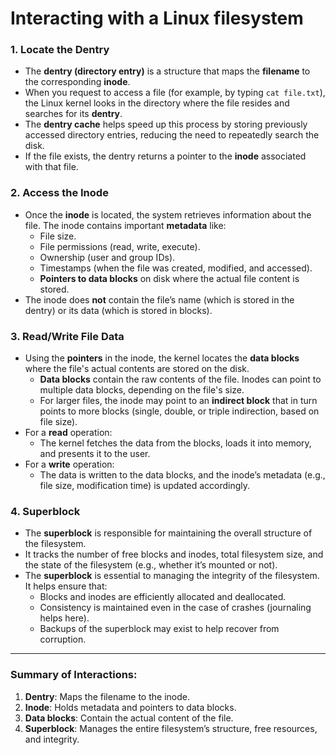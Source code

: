 # Interacting with a Linux filesystem

### 1. **Locate the Dentry**
   - The **dentry (directory entry)** is a structure that maps the **filename** to the corresponding **inode**.
   - When you request to access a file (for example, by typing `cat file.txt`), the Linux kernel looks in the directory where the file resides and searches for its **dentry**. 
   - The **dentry cache** helps speed up this process by storing previously accessed directory entries, reducing the need to repeatedly search the disk.
   - If the file exists, the dentry returns a pointer to the **inode** associated with that file.

### 2. **Access the Inode**
   - Once the **inode** is located, the system retrieves information about the file. The inode contains important **metadata** like:
     - File size.
     - File permissions (read, write, execute).
     - Ownership (user and group IDs).
     - Timestamps (when the file was created, modified, and accessed).
     - **Pointers to data blocks** on disk where the actual file content is stored.
   - The inode does **not** contain the file’s name (which is stored in the dentry) or its data (which is stored in blocks).

### 3. **Read/Write File Data**
   - Using the **pointers** in the inode, the kernel locates the **data blocks** where the file's actual contents are stored on the disk.
     - **Data blocks** contain the raw contents of the file. Inodes can point to multiple data blocks, depending on the file's size.
     - For larger files, the inode may point to an **indirect block** that in turn points to more blocks (single, double, or triple indirection, based on file size).
   - For a **read** operation:
     - The kernel fetches the data from the blocks, loads it into memory, and presents it to the user.
   - For a **write** operation:
     - The data is written to the data blocks, and the inode’s metadata (e.g., file size, modification time) is updated accordingly.
     
### 4. **Superblock**
   - The **superblock** is responsible for maintaining the overall structure of the filesystem.
   - It tracks the number of free blocks and inodes, total filesystem size, and the state of the filesystem (e.g., whether it’s mounted or not).
   - The **superblock** is essential to managing the integrity of the filesystem. It helps ensure that:
     - Blocks and inodes are efficiently allocated and deallocated.
     - Consistency is maintained even in the case of crashes (journaling helps here).
     - Backups of the superblock may exist to help recover from corruption.

---

### Summary of Interactions:

1. **Dentry**: Maps the filename to the inode.
2. **Inode**: Holds metadata and pointers to data blocks.
3. **Data blocks**: Contain the actual content of the file.
4. **Superblock**: Manages the entire filesystem’s structure, free resources, and integrity.

